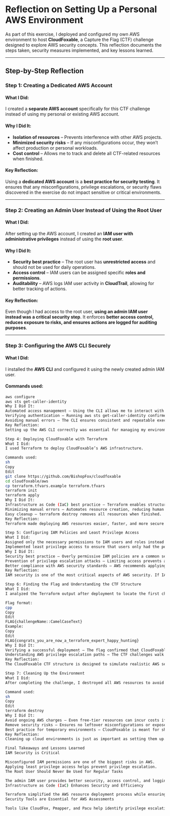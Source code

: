 # Reflection on Setting Up a Personal AWS Environment

As part of this exercise, I deployed and configured my own AWS environment to host **CloudFoxable**, a Capture the Flag (CTF) challenge designed to explore AWS security concepts. This reflection documents the steps taken, security measures implemented, and key lessons learned.

---

## Step-by-Step Reflection

### Step 1: Creating a Dedicated AWS Account

#### What I Did:
I created a **separate AWS account** specifically for this CTF challenge instead of using my personal or existing AWS account.

#### Why I Did It:
- **Isolation of resources** – Prevents interference with other AWS projects.
- **Minimized security risks** – If any misconfigurations occur, they won’t affect production or personal workloads.
- **Cost control** – Allows me to track and delete all CTF-related resources when finished.

#### Key Reflection:
Using a **dedicated AWS account** is a **best practice for security testing**. It ensures that any misconfigurations, privilege escalations, or security flaws discovered in the exercise do not impact sensitive or critical environments.

---

### Step 2: Creating an Admin User Instead of Using the Root User

#### What I Did:
After setting up the AWS account, I created an **IAM user with administrative privileges** instead of using the **root user**.

#### Why I Did It:
- **Security best practice** – The root user has **unrestricted access** and should not be used for daily operations.
- **Access control** – IAM users can be assigned specific **roles and permissions**.
- **Auditability** – AWS logs IAM user activity in **CloudTrail**, allowing for better tracking of actions.

#### Key Reflection:
Even though I had access to the root user, **using an admin IAM user instead was a critical security step**. It enforces **better access control, reduces exposure to risks, and ensures actions are logged for auditing purposes**.

---

### Step 3: Configuring the AWS CLI Securely

#### What I Did:
I installed the **AWS CLI** and configured it using the newly created admin IAM user.

#### Commands used:
```sh
aws configure
aws sts get-caller-identity
Why I Did It:
Automated access management – Using the CLI allows me to interact with AWS services more efficiently.
Verifying authentication – Running aws sts get-caller-identity confirmed that I was using the correct IAM user.
Avoiding manual errors – The CLI ensures consistent and repeatable execution of AWS commands.
Key Reflection:
Setting up the AWS CLI correctly was essential for managing my environment securely and efficiently. Manually interacting with AWS via the web console can lead to misconfigurations, whereas CLI automation ensures consistency.

Step 4: Deploying CloudFoxable with Terraform
What I Did:
I used Terraform to deploy CloudFoxable’s AWS infrastructure.

Commands used:
sh
Copy
Edit
git clone https://github.com/BishopFox/cloudfoxable
cd cloudfoxable/aws
cp terraform.tfvars.example terraform.tfvars
terraform init
terraform apply
Why I Did It:
Infrastructure as Code (IaC) best practice – Terraform enables structured, repeatable, and auditable deployments.
Minimizing manual errors – Automates resource creation, reducing human mistakes.
Easy cleanup – terraform destroy removes all resources when finished.
Key Reflection:
Terraform made deploying AWS resources easier, faster, and more secure compared to manual configurations. Automating infrastructure setup minimizes misconfigurations and enforces security best practices.

Step 5: Configuring IAM Policies and Least Privilege Access
What I Did:
Assigned only the necessary permissions to IAM users and roles instead of using overly permissive policies.
Implemented least privilege access to ensure that users only had the permissions they needed.
Why I Did It:
Security best practice – Overly permissive IAM policies are a common security risk.
Prevention of privilege escalation attacks – Limiting access prevents attackers from exploiting misconfigured permissions.
Better compliance with AWS security standards – AWS recommends applying the principle of least privilege.
Key Reflection:
IAM security is one of the most critical aspects of AWS security. If IAM roles and permissions are not properly configured, it can lead to serious vulnerabilities, including privilege escalation and data exposure.

Step 6: Finding the Flag and Understanding the CTF Structure
What I Did:
I analyzed the Terraform output after deployment to locate the first challenge flag.

Flag format:
cpp
Copy
Edit
FLAG{challengeName::CamelCaseText}
Example:
Copy
Edit
FLAG{congrats_you_are_now_a_terraform_expert_happy_hunting}
Why I Did It:
Verifying a successful deployment – The flag confirmed that CloudFoxable was set up correctly.
Understanding AWS privilege escalation paths – The CTF challenges walk through real-world AWS security scenarios.
Key Reflection:
The CloudFoxable CTF structure is designed to simulate realistic AWS security risks. By participating in these challenges, I learned how to identify misconfigurations and privilege escalation techniques in AWS.

Step 7: Cleaning Up the Environment
What I Did:
After completing the challenge, I destroyed all AWS resources to avoid unnecessary costs.

Command used:
sh
Copy
Edit
terraform destroy
Why I Did It:
Avoid ongoing AWS charges – Even free-tier resources can incur costs if left running.
Remove security risks – Ensures no leftover misconfigurations or exposed credentials.
Best practice for temporary environments – CloudFoxable is meant for short-term use, not long-term deployments.
Key Reflection:
Cleaning up cloud environments is just as important as setting them up. Leaving unused AWS resources running can lead to unexpected costs and security risks.

Final Takeaways and Lessons Learned
IAM Security is Critical

Misconfigured IAM permissions are one of the biggest risks in AWS.
Applying least privilege access helps prevent privilege escalation.
The Root User Should Never Be Used for Regular Tasks

The admin IAM user provides better security, access control, and logging.
Infrastructure as Code (IaC) Enhances Security and Efficiency

Terraform simplified the AWS resource deployment process while ensuring security and consistency.
Security Tools are Essential for AWS Assessments

Tools like CloudFox, Pmapper, and Pacu help identify privilege escalation paths and misconfigurations.
